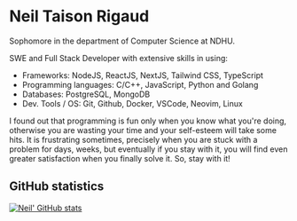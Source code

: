 # Neil Taison Rigaud
Sophomore in the department of Computer Science at NDHU. 

SWE and Full Stack Developer with extensive skills in using:
- Frameworks: NodeJS, ReactJS, NextJS, Tailwind CSS, TypeScript
- Programming languages: C/C++, JavaScript, Python and Golang
- Databases: PostgreSQL, MongoDB
- Dev. Tools / OS: Git, Github, Docker, VSCode, Neovim, Linux

I found out that programming is fun only when you know what you're doing, otherwise you are wasting your time and your self-esteem will take some hits. It is frustrating sometimes, precisely when you are stuck with a problem for days, weeks, but eventually if you stay with it, you will find even greater satisfaction when you finally solve it. So, stay with it!

## GitHub statistics
[![Neil' GitHub stats](https://github-readme-stats.vercel.app/api?username=blackbird410&count_private=true&hide=issues,contribs&show_icons=true)](https://neil410.vercel.app)
